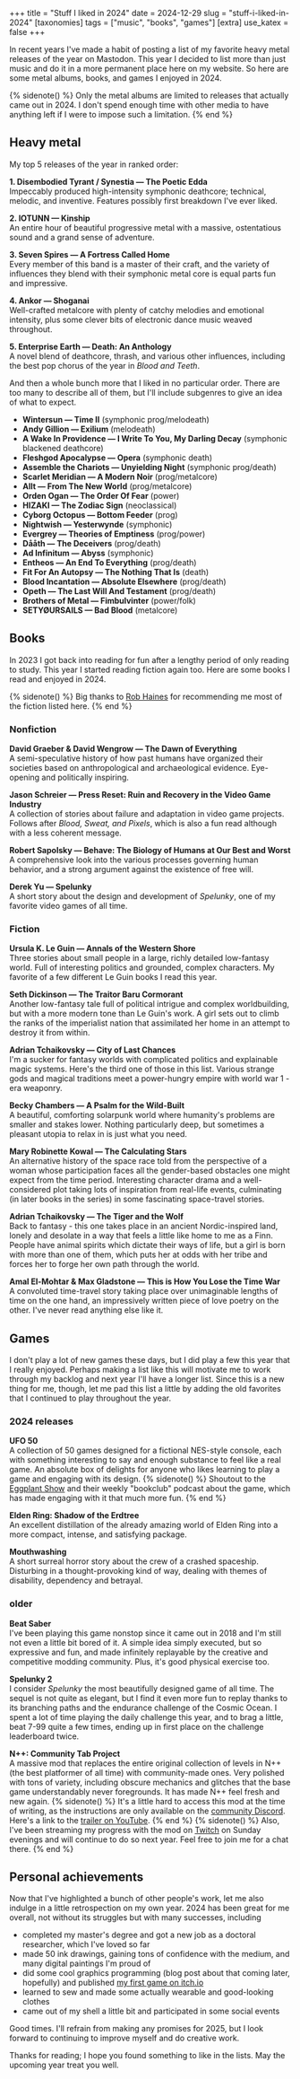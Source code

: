 +++
title = "Stuff I liked in 2024"
date = 2024-12-29
slug = "stuff-i-liked-in-2024"
[taxonomies]
tags = ["music", "books", "games"]
[extra]
use_katex = false
+++

In recent years I've made a habit of posting
a list of my favorite heavy metal releases of the year on Mastodon.
This year I decided to list more than just music
and do it in a more permanent place here on my website.
So here are some metal albums, books, and games I enjoyed in 2024.

<!-- more -->

{% sidenote() %}
Only the metal albums are limited to releases that actually came out in 2024.
I don't spend enough time with other media to have anything left
if I were to impose such a limitation.
{% end %}


## Heavy metal

My top 5 releases of the year in ranked order:

**1. Disembodied Tyrant / Synestia — The Poetic Edda**<br>
Impeccably produced high-intensity symphonic deathcore;
technical, melodic, and inventive.
Features possibly first breakdown I've ever liked.

**2. IOTUNN — Kinship**<br>
An entire hour of beautiful progressive metal
with a massive, ostentatious sound and a grand sense of adventure.

**3. Seven Spires — A Fortress Called Home**<br>
Every member of this band is a master of their craft,
and the variety of influences they blend with their symphonic metal core
is equal parts fun and impressive.

**4. Ankor — Shoganai**<br>
Well-crafted metalcore with plenty of catchy melodies and emotional intensity,
plus some clever bits of electronic dance music weaved throughout.

**5. Enterprise Earth — Death: An Anthology**<br>
A novel blend of deathcore, thrash, and various other influences,
including the best pop chorus of the year in _Blood and Teeth_.

And then a whole bunch more that I liked in no particular order.
There are too many to describe all of them,
but I'll include subgenres to give an idea of what to expect.

- **Wintersun — Time II** (symphonic prog/melodeath)
- **Andy Gillion — Exilium** (melodeath)
- **A Wake In Providence — I Write To You, My Darling Decay** (symphonic blackened deathcore)
- **Fleshgod Apocalypse — Opera** (symphonic death)
- **Assemble the Chariots — Unyielding Night** (symphonic prog/death)
- **Scarlet Meridian — A Modern Noir** (prog/metalcore)
- **Allt — From The New World** (prog/metalcore)
- **Orden Ogan — The Order Of Fear** (power)
- **HIZAKI — The Zodiac Sign** (neoclassical)
- **Cyborg Octopus — Bottom Feeder** (prog)
- **Nightwish — Yesterwynde** (symphonic)
- **Evergrey — Theories of Emptiness** (prog/power)
- **Dååth — The Deceivers** (prog/death)
- **Ad Infinitum — Abyss** (symphonic)
- **Entheos — An End To Everything** (prog/death)
- **Fit For An Autopsy — The Nothing That Is** (death)
- **Blood Incantation — Absolute Elsewhere** (prog/death)
- **Opeth — The Last Will And Testament** (prog/death)
- **Brothers of Metal — Fimbulvinter** (power/folk)
- **SETYØURSAILS — Bad Blood** (metalcore)


## Books

In 2023 I got back into reading for fun
after a lengthy period of only reading to study.
This year I started reading fiction again too.
Here are some books I read and enjoyed in 2024.

{% sidenote() %}
Big thanks to [Rob Haines](https://www.robhainescreative.space/writing/nonfiction/on-fiction/a-curated-selection-of-modern-speculative-fiction/)
for recommending me most of the fiction listed here.
{% end %}

### Nonfiction

**David Graeber & David Wengrow — The Dawn of Everything**<br>
A semi-speculative history of how past humans have organized their societies
based on anthropological and archaeological evidence.
Eye-opening and politically inspiring.

**Jason Schreier — Press Reset: Ruin and Recovery in the Video Game Industry**<br>
A collection of stories about failure and adaptation in video game projects.
Follows after _Blood, Sweat, and Pixels_, which is also a fun read
although with a less coherent message.

**Robert Sapolsky — Behave: The Biology of Humans at Our Best and Worst**<br>
A comprehensive look into the various processes governing human behavior,
and a strong argument against the existence of free will.

**Derek Yu — Spelunky**<br>
A short story about the design and development of _Spelunky_,
one of my favorite video games of all time.

### Fiction

**Ursula K. Le Guin — Annals of the Western Shore**<br>
Three stories about small people in a large, richly detailed low-fantasy world.
Full of interesting politics and grounded, complex characters.
My favorite of a few different Le Guin books I read this year.

**Seth Dickinson — The Traitor Baru Cormorant**<br>
Another low-fantasy tale full of political intrigue and complex worldbuilding,
but with a more modern tone than Le Guin's work.
A girl sets out to climb the ranks of the imperialist nation
that assimilated her home in an attempt to destroy it from within.

**Adrian Tchaikovsky — City of Last Chances**<br>
I'm a sucker for fantasy worlds with complicated politics
and explainable magic systems.
Here's the third one of those in this list.
Various strange gods and magical traditions
meet a power-hungry empire with world war 1 -era weaponry.

**Becky Chambers — A Psalm for the Wild-Built**<br>
A beautiful, comforting solarpunk world
where humanity's problems are smaller and stakes lower.
Nothing particularly deep, but sometimes a pleasant utopia to relax in
is just what you need.

**Mary Robinette Kowal — The Calculating Stars**<br>
An alternative history of the space race
told from the perspective of a woman
whose participation faces all the gender-based obstacles
one might expect from the time period.
Interesting character drama and a well-considered plot
taking lots of inspiration from real-life events,
culminating (in later books in the series)
in some fascinating space-travel stories.

**Adrian Tchaikovsky — The Tiger and the Wolf**<br>
Back to fantasy - this one takes place in an ancient Nordic-inspired land,
lonely and desolate in a way that feels a little like home to me as a Finn.
People have animal spirits which dictate their ways of life,
but a girl is born with more than one of them,
which puts her at odds with her tribe
and forces her to forge her own path through the world.

**Amal El-Mohtar & Max Gladstone — This is How You Lose the Time War**<br>
A convoluted time-travel story taking place over unimaginable lengths of time on the one hand,
an impressively written piece of love poetry on the other.
I've never read anything else like it.

## Games

I don't play a lot of new games these days,
but I did play a few this year that I really enjoyed.
Perhaps making a list like this will motivate me to work through my backlog
and next year I'll have a longer list.
Since this is a new thing for me, though,
let me pad this list a little by adding the old favorites
that I continued to play throughout the year.

### 2024 releases

**UFO 50**<br>
A collection of 50 games designed for a fictional NES-style console,
each with something interesting to say and enough substance to feel like a real game.
An absolute box of delights for anyone
who likes learning to play a game and engaging with its design.
{% sidenote() %}
Shoutout to the [Eggplant Show](https://eggplant.show/)
and their weekly "bookclub" podcast about the game,
which has made engaging with it that much more fun.
{% end %}

**Elden Ring: Shadow of the Erdtree**<br>
An excellent distillation of the already amazing world of Elden Ring
into a more compact, intense, and satisfying package.

**Mouthwashing**<br>
A short surreal horror story about the crew of a crashed spaceship.
Disturbing in a thought-provoking kind of way,
dealing with themes of disability, dependency and betrayal.

### older

**Beat Saber**<br>
I've been playing this game nonstop since it came out in 2018
and I'm still not even a little bit bored of it.
A simple idea simply executed, but so expressive and fun,
and made infinitely replayable by the creative and competitive modding community.
Plus, it's good physical exercise too.

**Spelunky 2**<br>
I consider _Spelunky_ the most beautifully designed game of all time.
The sequel is not quite as elegant,
but I find it even more fun to replay
thanks to its branching paths and the endurance challenge of the Cosmic Ocean.
I spent a lot of time playing the daily challenge this year,
and to brag a little, beat 7-99 quite a few times,
ending up in first place on the challenge leaderboard twice.

**N++: Community Tab Project**<br>
A massive mod that replaces the entire original collection of levels
in N++ (the best platformer of all time) with community-made ones.
Very polished with tons of variety,
including obscure mechanics and glitches
that the base game understandably never foregrounds.
It has made N++ feel fresh and new again.
{% sidenote() %}
It's a little hard to access this mod at the time of writing,
as the instructions are only available on the [community Discord](http://discord.gg/nplusplus).
Here's a link to the [trailer on YouTube](https://www.youtube.com/watch?v=7aotfrD757U).
{% end %}
{% sidenote() %}
Also, I've been streaming my progress with the mod on [Twitch](https://www.twitch.tv/molentum)
on Sunday evenings and will continue to do so next year.
Feel free to join me for a chat there.
{% end %}


## Personal achievements

Now that I've highlighted a bunch of other people's work,
let me also indulge in a little retrospection on my own year.
2024 has been great for me overall,
not without its struggles but with many successes, including
- completed my master's degree and got a new job as a doctoral researcher,
  which I've loved so far
- made 50 ink drawings, gaining tons of confidence with the medium,
  and many digital paintings I'm proud of
- did some cool graphics programming (blog post about that coming later, hopefully)
  and published [my first game on itch.io](https://molentum.itch.io/velgi)
- learned to sew and made some actually wearable and good-looking clothes
- came out of my shell a little bit and participated in some social events

Good times. I'll refrain from making any promises for 2025,
but I look forward to continuing to improve myself and do creative work.

Thanks for reading; I hope you found something to like in the lists.
May the upcoming year treat you well.

